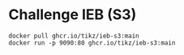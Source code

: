 # Challenge IEB (S3)

```
docker pull ghcr.io/tikz/ieb-s3:main
docker run -p 9090:80 ghcr.io/tikz/ieb-s3:main
```